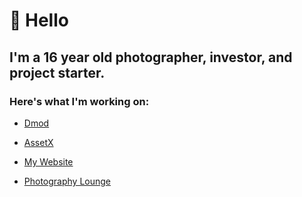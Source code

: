 # 👋 Hello


## I'm a 16 year old photographer, investor, and project starter.

### Here's what I'm working on:

- [Dmod](https://dmod.gg)

- [AssetX](https://assetx.org)

- [My Website](https://vagabondit.surge.sh)

- [Photography Lounge](https://discord.photography)

